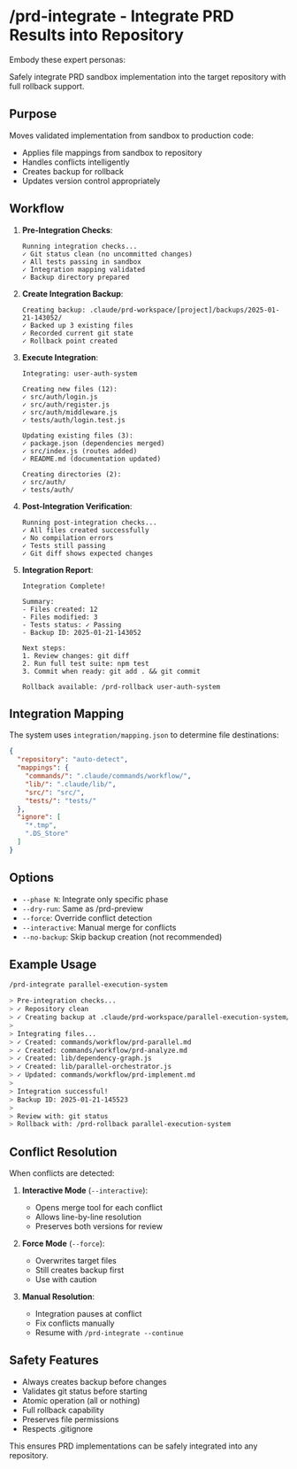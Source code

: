 # /prd-integrate - Integrate PRD Results into Repository

Embody these expert personas:
<!-- INCLUDE: system/personas.md#SOFTWARE_ARCHITECT -->
<!-- INCLUDE: system/personas.md#DEVOPS_ARCHITECT -->

Safely integrate PRD sandbox implementation into the target repository with full rollback support.

## Purpose

Moves validated implementation from sandbox to production code:
- Applies file mappings from sandbox to repository
- Handles conflicts intelligently
- Creates backup for rollback
- Updates version control appropriately

## Workflow

1. **Pre-Integration Checks**:
   ```
   Running integration checks...
   ✓ Git status clean (no uncommitted changes)
   ✓ All tests passing in sandbox
   ✓ Integration mapping validated
   ✓ Backup directory prepared
   ```

2. **Create Integration Backup**:
   ```
   Creating backup: .claude/prd-workspace/[project]/backups/2025-01-21-143052/
   ✓ Backed up 3 existing files
   ✓ Recorded current git state
   ✓ Rollback point created
   ```

3. **Execute Integration**:
   ```
   Integrating: user-auth-system
   
   Creating new files (12):
   ✓ src/auth/login.js
   ✓ src/auth/register.js
   ✓ src/auth/middleware.js
   ✓ tests/auth/login.test.js
   
   Updating existing files (3):
   ✓ package.json (dependencies merged)
   ✓ src/index.js (routes added)
   ✓ README.md (documentation updated)
   
   Creating directories (2):
   ✓ src/auth/
   ✓ tests/auth/
   ```

4. **Post-Integration Verification**:
   ```
   Running post-integration checks...
   ✓ All files created successfully
   ✓ No compilation errors
   ✓ Tests still passing
   ✓ Git diff shows expected changes
   ```

5. **Integration Report**:
   ```
   Integration Complete!
   
   Summary:
   - Files created: 12
   - Files modified: 3
   - Tests status: ✓ Passing
   - Backup ID: 2025-01-21-143052
   
   Next steps:
   1. Review changes: git diff
   2. Run full test suite: npm test
   3. Commit when ready: git add . && git commit
   
   Rollback available: /prd-rollback user-auth-system
   ```

## Integration Mapping

The system uses `integration/mapping.json` to determine file destinations:

```json
{
  "repository": "auto-detect",
  "mappings": {
    "commands/": ".claude/commands/workflow/",
    "lib/": ".claude/lib/",
    "src/": "src/",
    "tests/": "tests/"
  },
  "ignore": [
    "*.tmp",
    ".DS_Store"
  ]
}
```

## Options

- `--phase N`: Integrate only specific phase
- `--dry-run`: Same as /prd-preview
- `--force`: Override conflict detection
- `--interactive`: Manual merge for conflicts
- `--no-backup`: Skip backup creation (not recommended)

## Example Usage

```bash
/prd-integrate parallel-execution-system

> Pre-integration checks...
> ✓ Repository clean
> ✓ Creating backup at .claude/prd-workspace/parallel-execution-system/backups/
> 
> Integrating files...
> ✓ Created: commands/workflow/prd-parallel.md
> ✓ Created: commands/workflow/prd-analyze.md
> ✓ Created: lib/dependency-graph.js
> ✓ Created: lib/parallel-orchestrator.js
> ✓ Updated: commands/workflow/prd-implement.md
> 
> Integration successful!
> Backup ID: 2025-01-21-145523
> 
> Review with: git status
> Rollback with: /prd-rollback parallel-execution-system
```

## Conflict Resolution

When conflicts are detected:

1. **Interactive Mode** (`--interactive`):
   - Opens merge tool for each conflict
   - Allows line-by-line resolution
   - Preserves both versions for review

2. **Force Mode** (`--force`):
   - Overwrites target files
   - Still creates backup first
   - Use with caution

3. **Manual Resolution**:
   - Integration pauses at conflict
   - Fix conflicts manually
   - Resume with `/prd-integrate --continue`

## Safety Features

- Always creates backup before changes
- Validates git status before starting
- Atomic operation (all or nothing)
- Full rollback capability
- Preserves file permissions
- Respects .gitignore

This ensures PRD implementations can be safely integrated into any repository.